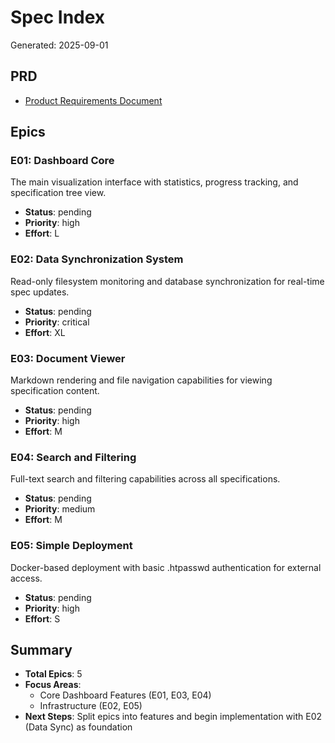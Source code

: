 # Spec Index

Generated: 2025-09-01

## PRD
- [Product Requirements Document](../prd.md)

## Epics

### E01: Dashboard Core
The main visualization interface with statistics, progress tracking, and specification tree view.
- **Status**: pending
- **Priority**: high
- **Effort**: L

### E02: Data Synchronization System
Read-only filesystem monitoring and database synchronization for real-time spec updates.
- **Status**: pending
- **Priority**: critical
- **Effort**: XL

### E03: Document Viewer
Markdown rendering and file navigation capabilities for viewing specification content.
- **Status**: pending
- **Priority**: high
- **Effort**: M

### E04: Search and Filtering
Full-text search and filtering capabilities across all specifications.
- **Status**: pending
- **Priority**: medium
- **Effort**: M

### E05: Simple Deployment
Docker-based deployment with basic .htpasswd authentication for external access.
- **Status**: pending
- **Priority**: high
- **Effort**: S

## Summary
- **Total Epics**: 5
- **Focus Areas**: 
  - Core Dashboard Features (E01, E03, E04)
  - Infrastructure (E02, E05)
- **Next Steps**: Split epics into features and begin implementation with E02 (Data Sync) as foundation